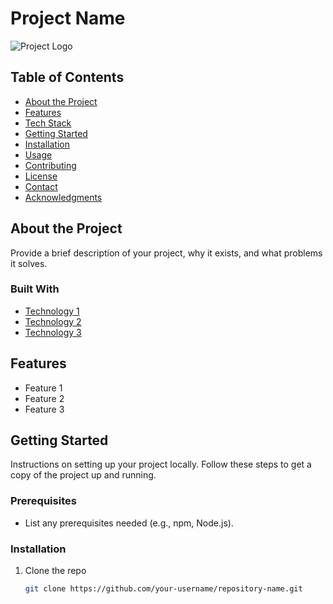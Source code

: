 # Project Name

![Project Logo](link-to-logo.png) <!-- Optional: Add a logo image -->

## Table of Contents
- [About the Project](#about-the-project)
- [Features](#features)
- [Tech Stack](#tech-stack)
- [Getting Started](#getting-started)
- [Installation](#installation)
- [Usage](#usage)
- [Contributing](#contributing)
- [License](#license)
- [Contact](#contact)
- [Acknowledgments](#acknowledgments)

## About the Project

Provide a brief description of your project, why it exists, and what problems it solves. 

### Built With
- [Technology 1](https://example.com)
- [Technology 2](https://example.com)
- [Technology 3](https://example.com)

## Features
- Feature 1
- Feature 2
- Feature 3

## Getting Started

Instructions on setting up your project locally. Follow these steps to get a copy of the project up and running.

### Prerequisites
- List any prerequisites needed (e.g., npm, Node.js).

### Installation

1. Clone the repo
   ```bash
   git clone https://github.com/your-username/repository-name.git
